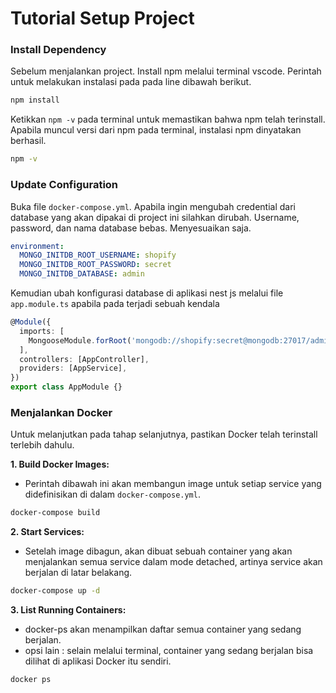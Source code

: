 # Tutorial Setup Project

### Install Dependency

Sebelum menjalankan project. Install npm melalui terminal vscode. Perintah untuk melakukan instalasi pada pada line dibawah berikut.

```bash
npm install
```

Ketikkan `npm -v` pada terminal untuk memastikan bahwa npm telah terinstall. Apabila muncul versi dari npm pada terminal, instalasi npm dinyatakan berhasil.

```bash
npm -v
```

### Update Configuration

Buka file `docker-compose.yml`. Apabila ingin mengubah credential dari database yang akan dipakai di project ini silahkan dirubah. 
Username, password, dan nama database bebas. Menyesuaikan saja.

```yaml
environment:
  MONGO_INITDB_ROOT_USERNAME: shopify
  MONGO_INITDB_ROOT_PASSWORD: secret
  MONGO_INITDB_DATABASE: admin
```

Kemudian ubah konfigurasi database di aplikasi nest js melalui file `app.module.ts` apabila pada  terjadi sebuah kendala

```typescript
@Module({
  imports: [
    MongooseModule.forRoot('mongodb://shopify:secret@mongodb:27017/admin'), // ubah konfigurasi database di line ini
  ],
  controllers: [AppController],
  providers: [AppService],
})
export class AppModule {}
```


### Menjalankan Docker

Untuk melanjutkan pada tahap selanjutnya, pastikan Docker telah terinstall terlebih dahulu.

**1. Build Docker Images:**

- Perintah dibawah ini akan membangun image untuk setiap service yang didefinisikan di dalam `docker-compose.yml`. 

```bash
docker-compose build
```

**2. Start Services:**

- Setelah image dibagun, akan dibuat sebuah container yang akan menjalankan semua service dalam mode detached, artinya service akan berjalan di latar belakang.

```bash
docker-compose up -d
```

**3. List Running Containers:**

- docker-ps akan menampilkan daftar semua container yang sedang berjalan.
- opsi lain : selain melalui terminal, container yang sedang berjalan bisa dilihat di aplikasi Docker itu sendiri.

```bash
docker ps
```
